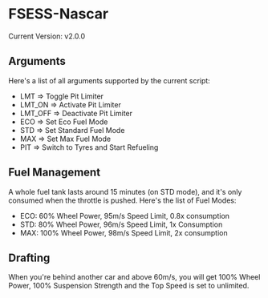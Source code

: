 # FSESS-Nascar

Current Version: v2.0.0

## Arguments
Here's a list of all arguments supported by the current script:
- LMT     => Toggle Pit Limiter
- LMT_ON  => Activate Pit Limiter
- LMT_OFF => Deactivate Pit Limiter
- ECO     => Set Eco Fuel Mode
- STD     => Set Standard Fuel Mode
- MAX     => Set Max Fuel Mode
- PIT     => Switch to Tyres and Start Refueling

## Fuel Management
A whole fuel tank lasts around 15 minutes (on STD mode), and it's only consumed when the throttle is pushed. Here's the list of Fuel Modes:

- ECO: 60% Wheel Power, 95m/s Speed Limit, 0.8x consumption
- STD: 80% Wheel Power, 96m/s Speed Limit, 1x Consumption
- MAX: 100% Wheel Power, 98m/s Speed Limit, 2x consumption

## Drafting
When you're behind another car and above 60m/s, you will get 100% Wheel Power, 100% Suspension Strength and the Top Speed is set to unlimited.
